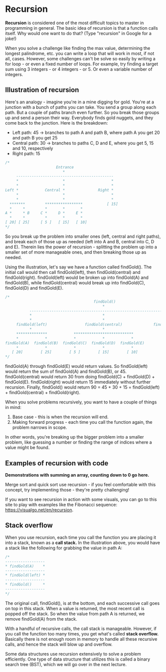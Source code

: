 # Recursion

**Recursion** is considered one of the most difficult topics to master in programming in general.  The basic idea of recursion is that a function calls itself.  Why would one want to do that?  (Type "recursion" in Google for a joke!)

When you solve a challenge like finding the max value, determining the longest palindrome, etc. you can write a loop that will work in most, if not all, cases.  However, some challenges can't be solve so easily by writing a for loop - or even a fixed number of loops.  For example, try finding a target sum using 3 integers - or 4 integers - or 5.  Or even a variable number of integers.

## Illustration of recursion
Here's an analogy - imagine you're in a mine digging for gold.  You're at a junction with a bunch of paths you can take.  You send a group along each path.  But a couple of paths branch even further. So you break those groups up and send a person their way.  Everybody finds gold nuggets, and they come back to the junction.  Here is the breakdown:

- Left path: 45 -> branches to path A and path B, where path A you get 20 and path B you get 25
- Central path: 30 -> branches to paths C, D and E, where you get 5, 15 and 10, respectively
- Right path: 15

```js
/*   
                       Entrance
                          *
     --------------------------------------------
     *                    *                     * 
     *                    *                     *   
Left *            Central *               Right *
     *                    *                     * 
     *                    *                     *
  *******         *****************           [ 15]
  *     *         *       *       *
A *     * B     C *     D *     E *
  *     *         *       *       *
[ 20] [ 25]     [ 5 ]   [ 15]   [ 10]
*/
```

So you break up the problem into smaller ones (left, central and right paths), and break each of those up as needed (left into A and B, central into C, D and E).  Therein lies the power of recursion - splitting the problem up into a smaller set of more manageable ones, and then breaking those up as needed.

Using the illustration, let's say we have a function called findGold().  The initial call would then call findGold(left), then findGold(central) and findGold(right).  findGold(left) would be broken up into findGold(A) and findGold(B), while findGold(central) would break up into findGold(C), findGold(D) and findGold(E).

```js
/*   
                                        findGold()
                                            *
           ----------------------------------------------------------------
           *                                *                             * 
           *                                *                             *   
     findGold(left)                 findGold(central)              findGold(right)
           *                                *                             *
     **************            ***************************              [ 15]
     *            *            *            *            *
findGold(A)  findGold(B)  findGold(C)  findGold(D)  findGold(E)
     *            *            *            *            *
   [ 20]        [ 25]        [ 5 ]        [ 15]        [ 10]
*/
```

findGold(A) through findGold(E) would return values.  So findGold(left) would return the sum of findGold(A) and findGold(B), or 45.  findGold(central) would return 30 from doing findGold(C) + findGold(D) + findGold(E).  findGold(right) would return 15 immediately without further recursion.  Finally, findGold() would return 90 = 45 + 30 + 15 = findGold(left) + findGold(central) + findGold(right).

When you solve problems recursively, you want to have a couple of things in mind:
1. Base case - this is when the recursion will end.
2. Making forward progress - each time you call the function again, the problem narrows in scope.

In other words, you're breaking up the bigger problem into a smaller problem, like guessing a number or finding the range of indices where a value might be found.

## Examples of recursion with code

**Demonstrations with summing an array, counting down to 0 go here.**

Merge sort and quick sort use recursion - if you feel comfortable with this concept, try implementing those - they're pretty challenging!

If you want to see recursion in action with some visuals, you can go to this site to play with examples like the Fibonacci sequence: https://visualgo.net/en/recursion.

## Stack overflow

When you use recursion, each time you call the function you are placing it into a stack, known as a **call stack.**  In the illustration above, you would have a stack like the following for grabbing the value in path A:
```js
/*
------------------
* findGold(A)    *
------------------
* findGold(left) *
------------------
* findGold()     *
------------------
*/
```
The original call, findGold(), is at the bottom, and each successive call goes on top in this stack.  When a value is returned, the most recent call is popped off the stack.  So when the value from path A is returned, we remove findGold(A) from the stack.

With a handful of recursive calls, the call stack is manageable.  However, if you call the function too many times, you get what's called **stack overflow.**  Basically there is not enough room in memory to handle all these recursive calls, and hence the stack will blow up and overflow. 

Some data structures use recursion extensively to solve a problem efficiently.  One type of data structure that utilizes this is called a binary search tree (BST), which we will go over in the next lecture.